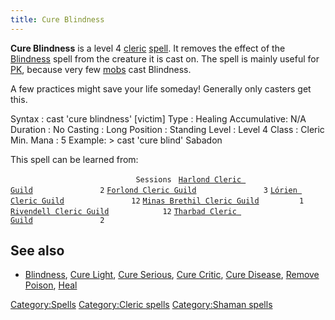 ```yaml
---
title: Cure Blindness
---
```


**Cure Blindness** is a level 4 [cleric](cleric "wikilink")
[spell](spell "wikilink"). It removes the effect of the
[Blindness](Blindness "wikilink") spell from the creature it is cast on.
The spell is mainly useful for [PK](PK "wikilink"), because very few
[mobs](mob "wikilink") cast Blindness.

A few practices might save your life someday! Generally only casters get
this.

Syntax : cast 'cure blindness' \[victim\] Type : Healing Accumulative:
N/A Duration : No Casting : Long Position : Standing Level : Level 4
Class : Cleric Min. Mana : 5 Example: \> cast 'cure blind' Sabadon

This spell can be learned from:

`                            Sessions `
[`Harlond Cleric Guild`](Harlond_Cleric_Guild "wikilink")`               2`
[`Forlond Cleric Guild`](Forlond_Cleric_Guild "wikilink")`               3`
[`Lórien Cleric Guild`](Lórien_Cleric_Guild "wikilink")`               12`
[`Minas Brethil Cleric Guild`](Minas_Brethil_Cleric_Guild "wikilink")`         1`
[`Rivendell Cleric Guild`](Rivendell_Cleric_Guild "wikilink")`            12`
[`Tharbad Cleric Guild`](Tharbad_Cleric_Guild "wikilink")`               2`

## See also

- [Blindness](Blindness "wikilink"), [Cure
  Light](Cure_Light "wikilink"), [Cure
  Serious](Cure_Serious "wikilink"), [Cure
  Critic](Cure_Critic "wikilink"), [Cure
  Disease](Cure_Disease "wikilink"), [Remove
  Poison](Remove_Poison "wikilink"), [Heal](Heal "wikilink")

[Category:Spells](Category:Spells "wikilink") [Category:Cleric
spells](Category:Cleric_spells "wikilink") [Category:Shaman
spells](Category:Shaman_spells "wikilink")